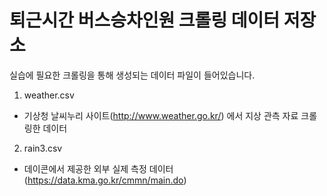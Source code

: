 # 퇴근시간 버스승차인원 크롤링 데이터 저장소

실습에 필요한 크롤링을 통해 생성되는 데이터 파일이 들어있습니다.

1. weather.csv    
  + 기상청 날씨누리 사이트(http://www.weather.go.kr/) 에서 지상 관측 자료 크롤링한 데이터
    
2. rain3.csv
  + 데이콘에서 제공한 외부 실제 측정 데이터(https://data.kma.go.kr/cmmn/main.do)
